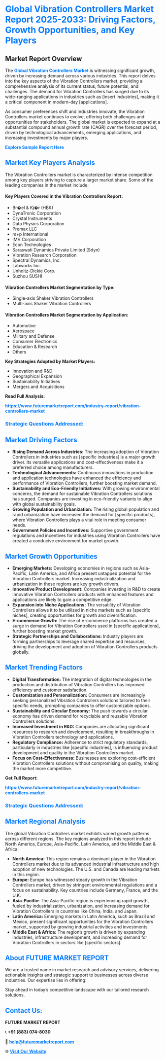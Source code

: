 <h1 style="color: #007BFF;">Global Vibration Controllers Market Report 2025-2033: Driving Factors, Growth Opportunities, and Key Players</h1>

<section id="overview">
<h2>Market Report Overview</h2>
<p>The <a href="https://www.futuremarketreport.com/industry-report/vibration-controllers-market" style="color: #007BFF; text-decoration: none;"><strong>Global Vibration Controllers Market</strong></a> is witnessing significant growth, driven by increasing demand across various industries. This report delves into the key aspects of the Vibration Controllers market, providing a comprehensive analysis of its current status, future potential, and challenges. The demand for Vibration Controllers has surged due to its wide-ranging applications in industries such as [insert industries], making it a critical component in modern-day [applications].</p>
<p>As consumer preferences shift and industries innovate, the Vibration Controllers market continues to evolve, offering both challenges and opportunities for stakeholders. The global market is expected to expand at a substantial compound annual growth rate (CAGR) over the forecast period, driven by technological advancements, emerging applications, and increasing investments by major players.</p>
</section>

<section id="overview">
<p><a href="https://www.futuremarketreport.com/request-sample/reportId=41398" style="color: #007BFF; text-decoration: none;"><strong>Explore Sample Report Here</strong></a></p>
</section>

<section id="key-players">
<h2 style="color: #007BFF;">Market Key Players Analysis</h2>
<p>The Vibration Controllers market is characterized by intense competition among key players striving to capture a larger market share. Some of the leading companies in the market include:</p>
<h4>Key Players Covered in the Vibration Controllers Report:</h4>
<ul><li>Br�el &amp; Kj�r (HBK)</li><li>DynaTronic Corporation</li><li>Crystal Instruments</li><li>Data Physics Corporation</li><li>Premax LLC</li><li>m+p International</li><li>IMV Corporation</li><li>Econ Technologies</li><li>Saraswati Dynamics Private Limited (Sdyn)</li><li>Vibration Research Corporation</li><li>Spectral Dynamics, Inc.</li><li>Labworks Inc.</li><li>Unholtz-Dickie Corp.</li><li>Suzhou SUSHI</li></ul>
<h4>Vibration Controllers Market Segmentation by Type:</h4>
<ul><li>Single-axis Shaker Vibration Controllers</li><li>Multi-axis Shaker Vibration Controllers</li></ul>

<h4>Vibration Controllers Market Segmentation by Application:</h4>
<ul><li>Automotive</li><li>Aerospace</li><li>Military and Defense</li><li>Consumer Electronics</li><li>Education &amp; Research</li><li>Others</li></ul>
<p><strong>Key Strategies Adopted by Market Players:</strong></p>
<ul>
<li>Innovation and R&D</li>
<li>Geographical Expansion</li>
<li>Sustainability Initiatives</li>
<li>Mergers and Acquisitions</li>
</ul>
</section>

<section>
<p><strong>Read Full Analysis: </strong></p><a href="https://www.futuremarketreport.com/industry-report/vibration-controllers-market" style="color: #007BFF; text-decoration: none;"><strong>https://www.futuremarketreport.com/industry-report/vibration-controllers-market</strong></a>
<h3 style="color: #007BFF;">Strategic Questions Addressed:</h3>
</section>

<section id="driving-factors">
<h2 style="color: #007BFF;">Market Driving Factors</h2>
<ul>
<li><strong>Rising Demand Across Industries:</strong> The increasing adoption of Vibration Controllers in industries such as [specific industries] is a major growth driver. Its versatile applications and cost-effectiveness make it a preferred choice among manufacturers.</li>
<li><strong>Technological Advancements:</strong> Continuous innovations in production and application technologies have enhanced the efficiency and performance of Vibration Controllers, further boosting market demand.</li>
<li><strong>Sustainability and Eco-Friendly Initiatives:</strong> With growing environmental concerns, the demand for sustainable Vibration Controllers solutions has surged. Companies are investing in eco-friendly variants to align with global sustainability goals.</li>
<li><strong>Growing Population and Urbanization:</strong> The rising global population and rapid urbanization have increased the demand for [specific products], where Vibration Controllers plays a vital role in meeting consumer needs.</li>
<li><strong>Government Policies and Incentives:</strong> Supportive government regulations and incentives for industries using Vibration Controllers have created a conducive environment for market growth.</li>
</ul>
</section>

<section id="growth-opportunities">
<h2 style="color: #007BFF;">Market Growth Opportunities</h2>
<ul>
<li><strong>Emerging Markets:</strong> Developing economies in regions such as Asia-Pacific, Latin America, and Africa present untapped potential for the Vibration Controllers market. Increasing industrialization and urbanization in these regions are key growth drivers.</li>
<li><strong>Innovative Product Development:</strong> Companies investing in R&D to create innovative Vibration Controllers products with enhanced features and applications are likely to gain a competitive edge.</li>
<li><strong>Expansion into Niche Applications:</strong> The versatility of Vibration Controllers allows it to be utilized in niche markets such as [specific niches], creating opportunities for growth and diversification.</li>
<li><strong>E-commerce Growth:</strong> The rise of e-commerce platforms has created a surge in demand for Vibration Controllers used in [specific applications], further boosting market growth.</li>
<li><strong>Strategic Partnerships and Collaborations:</strong> Industry players are forming partnerships to leverage shared expertise and resources, driving the development and adoption of Vibration Controllers products globally.</li>
</ul>
</section>

<section id="trending-factors">
<h2 style="color: #007BFF;">Market Trending Factors</h2>
<ul>
<li><strong>Digital Transformation:</strong> The integration of digital technologies in the production and distribution of Vibration Controllers has improved efficiency and customer satisfaction.</li>
<li><strong>Customization and Personalization:</strong> Consumers are increasingly seeking personalized Vibration Controllers solutions tailored to their specific needs, prompting companies to offer customizable options.</li>
<li><strong>Sustainability and Circular Economy:</strong> The push towards a circular economy has driven demand for recyclable and reusable Vibration Controllers solutions.</li>
<li><strong>Increased Investment in R&D:</strong> Companies are allocating significant resources to research and development, resulting in breakthroughs in Vibration Controllers technology and applications.</li>
<li><strong>Regulatory Compliance:</strong> Adherence to strict regulatory standards, particularly in industries like [specific industries], is influencing product development and quality in the Vibration Controllers market.</li>
<li><strong>Focus on Cost-Effectiveness:</strong> Businesses are exploring cost-efficient Vibration Controllers solutions without compromising on quality, making the market more competitive.</li>
</ul>
</section>

<section>
<p><strong>Get Full Report: </strong></p><a href="https://www.futuremarketreport.com/industry-report/vibration-controllers-market" style="color: #007BFF; text-decoration: none;"><strong>https://www.futuremarketreport.com/industry-report/vibration-controllers-market</strong></a>
<h3 style="color: #007BFF;">Strategic Questions Addressed:</h3>
</section>


<section id="regional-analysis">
<h2 style="color: #007BFF;">Market Regional Analysis</h2>
<p>The global Vibration Controllers market exhibits varied growth patterns across different regions. The key regions analyzed in this report include North America, Europe, Asia-Pacific, Latin America, and the Middle East & Africa:</p>
<ul>
<li><strong>North America:</strong> This region remains a dominant player in the Vibration Controllers market due to its advanced industrial infrastructure and high adoption of new technologies. The U.S. and Canada are leading markets in this region.</li>
<li><strong>Europe:</strong> Europe has witnessed steady growth in the Vibration Controllers market, driven by stringent environmental regulations and a focus on sustainability. Key countries include Germany, France, and the U.K.</li>
<li><strong>Asia-Pacific:</strong> The Asia-Pacific region is experiencing rapid growth, fueled by industrialization, urbanization, and increasing demand for Vibration Controllers in countries like China, India, and Japan.</li>
<li><strong>Latin America:</strong> Emerging markets in Latin America, such as Brazil and Mexico, present significant opportunities for the Vibration Controllers market, supported by growing industrial activities and investments.</li>
<li><strong>Middle East & Africa:</strong> The region’s growth is driven by expanding industries, infrastructure development, and increasing demand for Vibration Controllers in sectors like [specific sectors].</li>
</ul>
</section>

<footer>
<h2 style="color: #007BFF;">About FUTURE MARKET REPORT</h2>
<p>We are a trusted name in market research and advisory services, delivering actionable insights and strategic support to businesses across diverse industries. Our expertise lies in offering:</p>

<p>Stay ahead in today’s competitive landscape with our tailored research solutions.</p>

<h2 style="color: #007BFF;">Contact Us:</h2>
<p><strong>FUTURE MARKET REPORT</strong></p>
<p>📞 <strong>+91 (883) 074-8030</strong></p>
<p>📧 <strong><a href="mailto:help@futuremarketreport.com" style="color: #007BFF;">help@futuremarketreport.com</a></strong></p>
<p>🌐 <strong><a href="https://www.futuremarketreport.com/" style="color: #007BFF;">Visit Our Website</a></strong></p>
</footer>